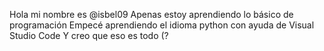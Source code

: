 Hola mi nombre es @isbel09
Apenas estoy aprendiendo lo básico de programación
Empecé aprendiendo el idioma python con ayuda de Visual Studio Code
Y creo que eso es todo (?
